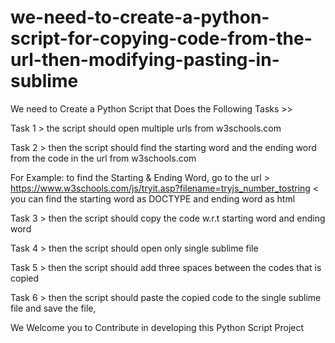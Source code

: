 # we-need-to-create-a-python-script-for-copying-code-from-the-url-then-modifying-pasting-in-sublime

We need to Create a Python Script that Does the Following Tasks >>

Task 1 > the script should open multiple urls from w3schools.com 

Task 2 > then the script should find the starting word and the ending word from the code in the url from w3schools.com 

For Example: to find the Starting & Ending Word, go to the url > https://www.w3schools.com/js/tryit.asp?filename=tryjs_number_tostring < you can find the starting word as DOCTYPE and ending word as html

Task 3 > then the script should copy the code w.r.t starting word and ending word 

Task 4 > then the script should open only single sublime file  

Task 5 > then the script should add three spaces between the codes that is copied

Task 6 > then the script should paste the copied code to the single sublime file and save the file, 

We Welcome you to Contribute in developing this Python Script Project
